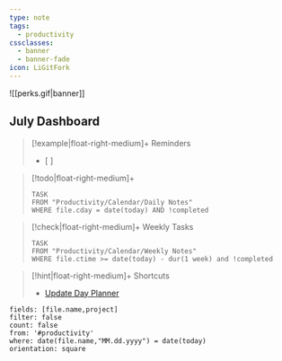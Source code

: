 ```yaml
---
type: note
tags:
  - productivity
cssclasses:
  - banner
  - banner-fade
icon: LiGitFork
---
```

![[perks.gif|banner]]
## July Dashboard
> [!example|float-right-medium]+ Reminders
>  - [ ] 

> [!todo|float-right-medium]+
> ```dataview
> TASK
> FROM "Productivity/Calendar/Daily Notes"
> WHERE file.cday = date(today) AND !completed
> ``` 

> [!check|float-right-medium]+ Weekly Tasks
>  ```dataview
>  TASK
>  FROM "Productivity/Calendar/Weekly Notes" 
>  WHERE file.ctime >= date(today) - dur(1 week) and !completed
>  ```

> [!hint|float-right-medium]+ Shortcuts 
>  - [Update Day Planner](obsidian://advanced-uri?vault=Sample%20Vault&commandid=quickadd%253Achoice%253A52c94927-ce51-4d00-9dbf-72bb5c5b33f5)


```page-gallery
fields: [file.name,project]
filter: false
count: false
from: '#productivity'   
where: date(file.name,"MM.dd.yyyy") = date(today) 
orientation: square
```
